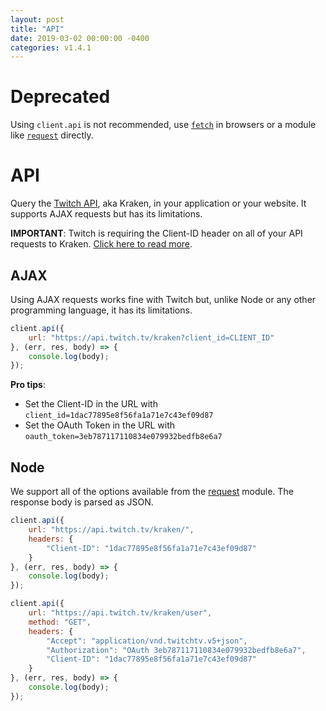 ```yaml
---
layout: post
title: "API"
date: 2019-03-02 00:00:00 -0400
categories: v1.4.1
---
```


# Deprecated

Using ``client.api`` is not recommended, use [``fetch``](https://developer.mozilla.org/en-US/docs/Web/API/Fetch_API/Using_Fetch) in browsers or a module like [``request``](https://www.npmjs.com/package/request) directly.

# API

Query the [Twitch API](https://dev.twitch.tv/docs), aka Kraken, in your application or your website. It supports AJAX requests but has its limitations.

**IMPORTANT**: Twitch is requiring the Client-ID header on all of your API requests to Kraken. [Click here to read more](https://blog.twitch.tv/client-id-required-for-kraken-api-calls-afbb8e95f843#.ga3y34pya).

## AJAX

Using AJAX requests works fine with Twitch but, unlike Node or any other programming language, it has its limitations.

~~~ javascript
client.api({
    url: "https://api.twitch.tv/kraken?client_id=CLIENT_ID"
}, (err, res, body) => {
    console.log(body);
});
~~~

**Pro tips**:

- Set the Client-ID in the URL with ``client_id=1dac77895e8f56fa1a71e7c43ef09d87``
- Set the OAuth Token in the URL with ``oauth_token=3eb787117110834e079932bedfb8e6a7``
<!-- - Set the method in the URL with ``_method=put`` -->

## Node

We support all of the options available from the [request](https://github.com/request/request#requestoptions-callback) module. The response body is parsed as JSON.

~~~ javascript
client.api({
    url: "https://api.twitch.tv/kraken/",
    headers: {
        "Client-ID": "1dac77895e8f56fa1a71e7c43ef09d87"
    }
}, (err, res, body) => {
    console.log(body);
});
~~~

~~~ javascript
client.api({
    url: "https://api.twitch.tv/kraken/user",
    method: "GET",
    headers: {
        "Accept": "application/vnd.twitchtv.v5+json",
        "Authorization": "OAuth 3eb787117110834e079932bedfb8e6a7",
        "Client-ID": "1dac77895e8f56fa1a71e7c43ef09d87"
    }
}, (err, res, body) => {
    console.log(body);
});
~~~
